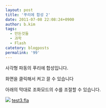 ```yaml
---
layout: post
title: '푸리에 합성 2'
date: 2011-07-08 22:08:24+0900
author: b.kim
tags:
  - 만든것들
  - 과학
  - Flash
catetory: blogposts
permalink: '99'
---
```

  
사각형 파동의 푸리에 합성입니다.  
  
화면을 클릭해서 켜고 끌 수 있습니다  
  
아래의 막대로 조화모드의 수를 조절할 수 있습니다.  
  

![](https://raw.githubusercontent.com/tibyte/blog-res/master/legacy/99/0.gif)
[test3.fla](http://www.tistory.com/attachment/cfile9.uf@19637B3C4E1AF97102A2F0.fla)

  

  



